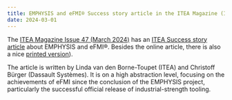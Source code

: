 ```yaml
---
title: EMPHYSIS and eFMI® Success story article in the ITEA Magazine (Issue 47, March 2024)
date: 2024-03-01
---
```


The [ITEA Magazine Issue 47 (March 2024)](https://itea4.org/magazine/47.html) has an [ITEA Success story article](https://itea4.org/magazine/47/march-2024/itea-success-story-emphysis.html) about EMPHYSIS and eFMI®. Besides the online article, there is also a nice [printed version](/media/publications/ITEA-Magazine-Issue-47-Success-story.pdf)).

The article is written by Linda van den Borne-Toupet (ITEA) and Christoff Bürger (Dassault Systèmes). It is on a high abstraction level, focusing on the achievements of eFMI since the conclusion of the EMPHYSIS project, particularly the successful official release of industrial-strength tooling.